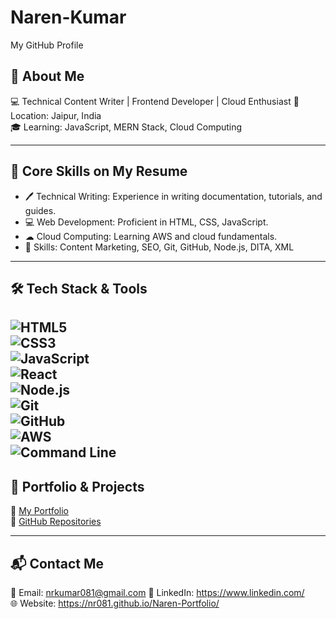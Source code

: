 # Naren-Kumar
My GitHub Profile

## 🚀 About Me
💻 Technical Content Writer | Frontend Developer | Cloud Enthusiast
📍 Location: Jaipur, India  
🎓 Learning: JavaScript, MERN Stack, Cloud Computing  

---

## 📜 Core Skills on My Resume
- 🖊 Technical Writing: Experience in writing documentation, tutorials, and guides.  
- 💻 Web Development: Proficient in HTML, CSS, JavaScript.  
- ☁ Cloud Computing: Learning AWS and cloud fundamentals.  
- 🔧 Skills: Content Marketing, SEO, Git, GitHub, Node.js, DITA, XML  

---


## 🛠️ Tech Stack & Tools  
![HTML5](https://img.shields.io/badge/HTML5-E34F26?style=for-the-badge&logo=html5&logoColor=white)  
![CSS3](https://img.shields.io/badge/CSS3-1572B6?style=for-the-badge&logo=css3&logoColor=white)  
![JavaScript](https://img.shields.io/badge/JavaScript-F7DF1E?style=for-the-badge&logo=javascript&logoColor=black)  
![React](https://img.shields.io/badge/React-61DAFB?style=for-the-badge&logo=react&logoColor=black)  
![Node.js](https://img.shields.io/badge/Node.js-339933?style=for-the-badge&logo=node.js&logoColor=white)  
![Git](https://img.shields.io/badge/Git-F05032?style=for-the-badge&logo=git&logoColor=white)  
![GitHub](https://img.shields.io/badge/GitHub-181717?style=for-the-badge&logo=github&logoColor=white)  
![AWS](https://img.shields.io/badge/AWS-232F3E?style=for-the-badge&logo=amazon-aws&logoColor=white)  
![Command Line](https://img.shields.io/badge/Command%20Line-000000?style=for-the-badge&logo=gnubash&logoColor=white)
---

## 📂 Portfolio & Projects
🔗 [My Portfolio](https://nr081.github.io/Naren-Portfolio/)  
🔗 [GitHub Repositories](https://github.com/NR081)  

---

## 📬 Contact Me
📧 Email: nrkumar081@gmail.com 
💼 LinkedIn: https://www.linkedin.com/  
🌐 Website: https://nr081.github.io/Naren-Portfolio/
